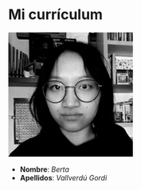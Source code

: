# Mi currículum
![Mi foto de perfil](https://github.com/bmvg1010/bmvg1010.github.io/blob/main/bvallverdu.jpg) 
- **Nombre**: _Berta_
- **Apellidos**: _Vallverdú Gordi_
